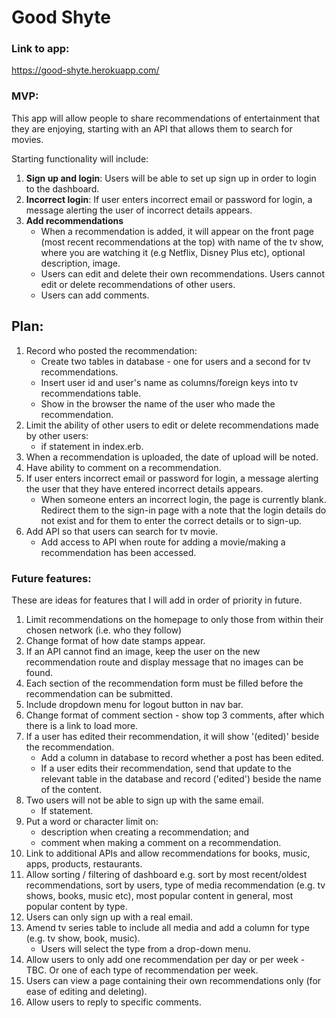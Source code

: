 # Good Shyte

### Link to app:
https://good-shyte.herokuapp.com/

### MVP: 
This app will allow people to share recommendations of entertainment that they are enjoying, starting with an API that allows them to search for movies. 

Starting functionality will include:
1. <b>Sign up and login</b>: Users will be able to set up sign up in order to login to the dashboard.
2. <b>Incorrect login</b>: If user enters incorrect email or password for login, a message alerting the user of incorrect details appears.
3. <b>Add recommendations</b>
    - When a recommendation is added, it will appear on the front page (most recent recommendations at the top) with name of the tv show, where you are watching it (e.g Netflix, Disney Plus etc), optional description, image.
    - Users can edit and delete their own recommendations. Users cannot edit or delete recommendations of other users.
    - Users can add comments.

## Plan:
1. Record who posted the recommendation:
    - Create two tables in database - one for users and a second for tv recommendations. 
    - Insert user id and user's name as columns/foreign keys into tv recommendations table.
    - Show in the browser the name of the user who made the recommendation.
2. Limit the ability of other users to edit or delete recommendations made by other users:
    - if statement in index.erb.
3. When a recommendation is uploaded, the date of upload will be noted.
4. Have ability to comment on a recommendation.
5. If user enters incorrect email or password for login, a message alerting the user that they have entered incorrect details appears.
    - When someone enters an incorrect login, the page is currently blank. Redirect them to the sign-in page with a note that the login details do not exist and for them to enter the correct details or to sign-up.
6. Add API so that users can search for tv movie.
    - Add access to API when route for adding a movie/making a recommendation has been accessed.

### Future features:
These are ideas for features that I will add in order of priority in future.
1. Limit recommendations on the homepage to only those from within their chosen network (i.e. who they follow)
2. Change format of how date stamps appear.
3. If an API cannot find an image, keep the user on the new recommendation route and display message that no images can be found.
4. Each section of the recommendation form must be filled before the recommendation can be submitted.
5. Include dropdown menu for logout button in nav bar.
6. Change format of comment section - show top 3 comments, after which there is a link to load more.
7. If a user has edited their recommendation, it will show '(edited)' beside the recommendation.
    - Add a column in database to record whether a post has been edited.
    - If a user edits their recommendation, send that update to the relevant table in the database and record ('edited') beside the name of the content.
8. Two users will not be able to sign up with the same email.
    - If statement.
9. Put a word or character limit on:
    - description when creating a recommendation; and
    - comment when making a comment on a recommendation.
10. Link to additional APIs and allow recommendations for books, music, apps, products, restaurants.
11. Allow sorting / filtering of dashboard e.g. sort by most recent/oldest recommendations, sort by users, type of media recommendation (e.g. tv shows, books, music etc), most popular content in general, most popular content by type.
12. Users can only sign up with a real email.
13. Amend tv series table to include all media and add a column for type (e.g. tv show, book, music).
    - Users will select the type from a drop-down menu.
14. Allow users to only add one recommendation per day or per week - TBC. Or one of each type of recommendation per week.
15. Users can view a page containing their own recommendations only (for ease of editing and deleting).
16. Allow users to reply to specific comments.